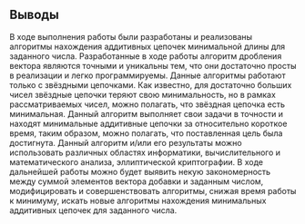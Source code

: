 ﻿## Выводы

В ходе выполнения работы были разработаны и реализованы алгоритмы нахождения аддитивных цепочек минимальной длины для заданного числа. Разработанные в ходе работы алгоритм дробления вектора являются точными и уникальны тем, что они достаточно просты в реализации и легко программируемы. Данные алгоритмы работают только с звёздными цепочками. Как известно, для достаточно больших чисел звёздные цепочки теряют свою минимальность, но в рамках рассматриваемых чисел, можно полагать, что звёздная цепочка есть минимальная. Данный алгоритм выполняет свои задачи в точности и находят минимальные аддитивные цепочки за относительно короткое время, таким образом, можно полагать, что поставленная цель была достигнута. Данный алгоритм и/или его результаты можно использовать различных областях информатики, вычислительного и математического анализа, эллиптической криптографии. В ходе дальнейшей работы можно будет выявить некую закономерность между суммой элементов вектора добавки и заданным числом, модифицировать и совершенствовать алгоритмы, снижая время работы к минимуму, искать новые алгоритмы нахождения минимальных аддитивных цепочек для заданного числа.